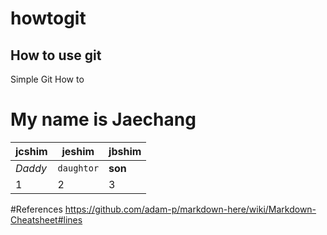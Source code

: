 # howtogit

## How to use git
Simple Git How to 

My name is Jaechang
======


jcshim | jeshim | jbshim
--- | --- | ---
*Daddy* | `daughtor` | **son**
1 | 2 | 3

#References
https://github.com/adam-p/markdown-here/wiki/Markdown-Cheatsheet#lines
